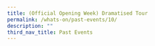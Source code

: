 ```yaml
---
title: (Official Opening Week) Dramatised Tour
permalink: /whats-on/past-events/10/
description: ""
third_nav_title: Past Events
---
```

